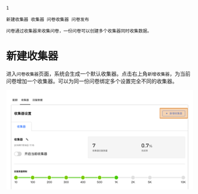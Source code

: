 ```index
1
```
```tag
新建收集器 收集器 问卷收集器 问卷发布
```
```summary
问卷通过收集器来收集问卷，一份问卷可以创建多个收集器同时收集数据。
```
# 新建收集器
进入`问卷收集器`页面，系统会生成一个默认收集器。点击右上角`新增收集器`，为当前问卷增加一个收集器。可以为同一份问卷绑定多个设置完全不同的收集器。

<img src='../assets/surveyCollector/01newCollector/newCollector.png'>
